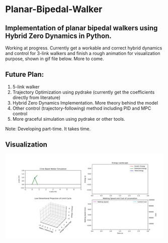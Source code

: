 # Planar-Bipedal-Walker
## Implementation of planar bipedal walkers using Hybrid Zero Dynamics in Python.  
Working at progress. Currently get a workable and correct hybrid dynamics and control for 3-link walkers
and finish a rough animation for visualization purpose, shown in gif file below. More to come.  
## Future Plan:  
1. 5-link walker  
2. Trajectory Optimization using pydrake  (currently get the coefficients directly from literature)  
3. Hybrid Zero Dynamics Implementation. More theory behind the model  
4. Other control (trajectory-following) method including PID and MPC control  
5. More graceful simulation using pydrake or other tools.  

Note: Developing part-time. It takes time.  


## Visualization
![](3_link_Planar_Walker_Demo.gif)


